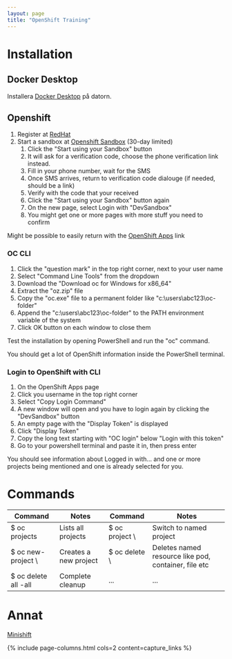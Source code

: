 ```yaml
---
layout: page
title: "OpenShift Training"
---
```


# Installation

## Docker Desktop

Installera [Docker Desktop](https://www.docker.com/) på datorn.

## Openshift

1. Register at [RedHat](https://www.redhat.com/)
2. Start a sandbox at [Openshift Sandbox](https://developers.redhat.com/developer-sandbox) (30-day limited)
    1. Click the "Start using your Sandbox" button
    2. It will ask for a verification code, choose the phone verification link instead.
    3. Fill in your phone number, wait for the SMS
    4. Once SMS arrives, return to verification code dialouge (if needed, should be a link)
    5. Verify with the code that your received
    6. Click the "Start using your Sandbox" button again
    7. On the new page, select Login with "DevSandbox"
    8. You might get one or more pages with more stuff you need to confirm

Might be possible to easily return with the [OpenShift Apps](https://openshiftapps.com) link
 
### OC CLI

1. Click the "question mark" in the top right corner, next to your user name
2. Select "Command Line Tools" from the dropdown
3. Download the "Download oc for Windows for x86_64"
4. Extract the "oz.zip" file
5. Copy the "oc.exe" file to a permanent folder like "c:\users\abc123\oc-folder"
6. Append the "c:\users\abc123\oc-folder" to the PATH environment variable of the system
7. Click OK button on each window to close them

Test the installation by opening PowerShell and run the "oc" command.

You should get a lot of OpenShift information inside the PowerShell terminal.

### Login to OpenShift with CLI

1. On the OpenShift Apps page
2. Click you username in the top right corner
3. Select "Copy Login Command"
4. A new window will open and you have to login again by clicking the "DevSandbox" button
5. An empty page with the "Display Token" is displayed
6. Click "Display Token"
7. Copy the long text starting with "OC login" below "Login with this token"
8. Go to your powershell terminal and paste it in, then press enter

You should see information about Logged in with... and one or more projects being mentioned and one is already selected for you.

# Commands

<table>
    <thead>
        <tr>
            <th>Command</th><th>Notes</th>
            <th>Command</th><th>Notes</th>
        </tr>
    </thead>
    <tbody>
        <tr>
            <td> $ oc projects </td><td>Lists all projects </td>
            <td> $ oc project \<name\> </td><td>Switch to named project </td>
        </tr>
        <tr>
            <td> $ oc new-project \<name\> </td><td> Creates a new project </td>
            <td> $ oc delete \<name\> </td><td> Deletes named resource like pod, container, file etc </td>
        </tr>
        <tr>
            <td> $ oc delete all -all </td><td> Complete cleanup </td>
            <td> ... </td> <td> ... </td>
        </tr>
    </tbody>
</table>

# Annat

[Minishift](https://github.com/minishift/minishift)

{% include page-columns.html cols=2 content=capture_links %}
